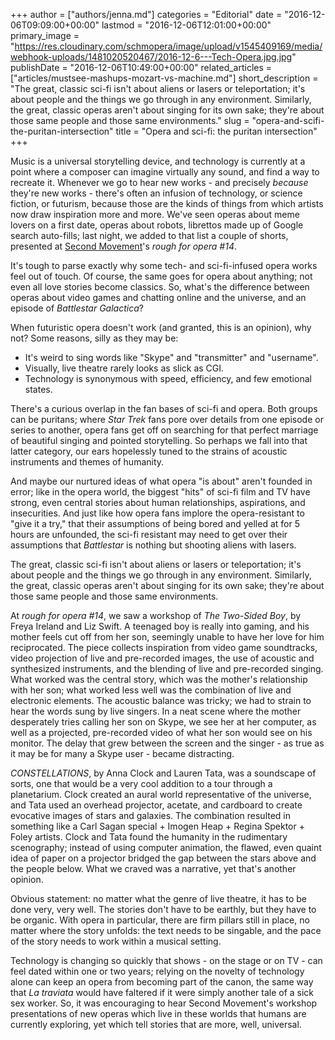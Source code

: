 +++
author = ["authors/jenna.md"]
categories = "Editorial"
date = "2016-12-06T09:09:00+00:00"
lastmod = "2016-12-06T12:01:00+00:00"
primary_image = "https://res.cloudinary.com/schmopera/image/upload/v1545409169/media/webhook-uploads/1481020520467/2016-12-6---Tech-Opera.jpg.jpg"
publishDate = "2016-12-06T10:49:00+00:00"
related_articles = ["articles/mustsee-mashups-mozart-vs-machine.md"]
short_description = "The great, classic sci-fi isn&#039;t about aliens or lasers or teleportation; it&#039;s about people and the things we go through in any environment. Similarly, the great, classic operas aren&#039;t about singing for its own sake; they&#039;re about those same people and those same environments."
slug = "opera-and-scifi-the-puritan-intersection"
title = "Opera and sci-fi: the puritan intersection"
+++

Music is a universal storytelling device, and technology is currently at a point where a composer can imagine virtually any sound, and find a way to recreate it. Whenever we go to hear new works - and precisely *because* they're new works - there's often an infusion of technology, or science fiction, or futurism, because those are the kinds of things from which artists now draw inspiration more and more. We've seen operas about meme lovers on a first date, operas about robots, librettos made up of Google search auto-fills; last night, we added to that list a couple of shorts, presented at [Second Movement](https://secondmovement.org.uk/)'s *rough for opera #14*.

It's tough to parse exactly why some tech- and sci-fi-infused opera works feel out of touch. Of course, the same goes for opera about anything; not even all love stories become classics. So, what's the difference between operas about video games and chatting online and the universe, and an episode of *Battlestar Galactica*?

When futuristic opera doesn't work (and granted, this is an opinion), why not? Some reasons, silly as they may be:

<ul class="nospace">

<li>It's weird to sing words like "Skype" and "transmitter" and "username".
<li>Visually, live theatre rarely looks as slick as CGI.
<li>Technology is synonymous with speed, efficiency, and few emotional states.

</ul>

There's a curious overlap in the fan bases of sci-fi and opera. Both groups can be puritans; where *Star Trek* fans pore over details from one episode or series to another, opera fans get off on searching for that perfect marriage of beautiful singing and pointed storytelling. So perhaps we fall into that latter category, our ears hopelessly tuned to the strains of acoustic instruments and themes of humanity.

And maybe our nurtured ideas of what opera "is about" aren't founded in error; like in the opera world, the biggest "hits" of sci-fi film and TV have strong, even central stories about human relationships, aspirations, and insecurities. And just like how opera fans implore the opera-resistant to "give it a try," that their assumptions of being bored and yelled at for 5 hours are unfounded, the sci-fi resistant may need to get over their assumptions that *Battlestar* is nothing but shooting aliens with lasers.

The great, classic sci-fi isn't about aliens or lasers or teleportation; it's about people and the things we go through in any environment. Similarly, the great, classic operas aren't about singing for its own sake; they're about those same people and those same environments.

At *rough for opera #14*, we saw a workshop of *The Two-Sided Boy*, by Freya Ireland and Liz Swift. A teenaged boy is really into gaming, and his mother feels cut off from her son, seemingly unable to have her love for him reciprocated. The piece collects inspiration from video game soundtracks, video projection of live and pre-recorded images, the use of acoustic and synthesized instruments, and the blending of live and pre-recorded singing. What worked was the central story, which was the mother's relationship with her son; what worked less well was the combination of live and electronic elements. The acoustic balance was tricky; we had to strain to hear the words sung by live singers. In a neat scene where the mother desperately tries calling her son on Skype, we see her at her computer, as well as a projected, pre-recorded video of what her son would see on his monitor. The delay that grew between the screen and the singer - as true as it may be for many a Skype user - became distracting.

*CONSTELLATIONS*, by Anna Clock and Lauren Tata, was a soundscape of sorts, one that would be a very cool addition to a tour through a planetarium. Clock created an aural world representative of the universe, and Tata used an overhead projector, acetate, and cardboard to create evocative images of stars and galaxies. The combination resulted in something like a Carl Sagan special + Imogen Heap + Regina Spektor + Foley artists. Clock and Tata found the humanity in the rudimentary scenography; instead of using computer animation, the flawed, even quaint idea of paper on a projector bridged the gap between the stars above and the people below. What we craved was a narrative, yet that's another opinion.

Obvious statement: no matter what the genre of live theatre, it has to be done very, very well. The stories don't have to be earthly, but they have to be organic. With opera in particular, there are firm pillars still in place, no matter where the story unfolds: the text needs to be singable, and the pace of the story needs to work within a musical setting. 

Technology is changing so quickly that shows - on the stage or on TV - can feel dated within one or two years; relying on the novelty of technology alone can keep an opera from becoming part of the canon, the same way that *La traviata* would have faltered if it were simply another tale of a sick sex worker. So, it was encouraging to hear Second Movement's workshop presentations of new operas which live in these worlds that humans are currently exploring, yet which tell stories that are more, well, universal.
